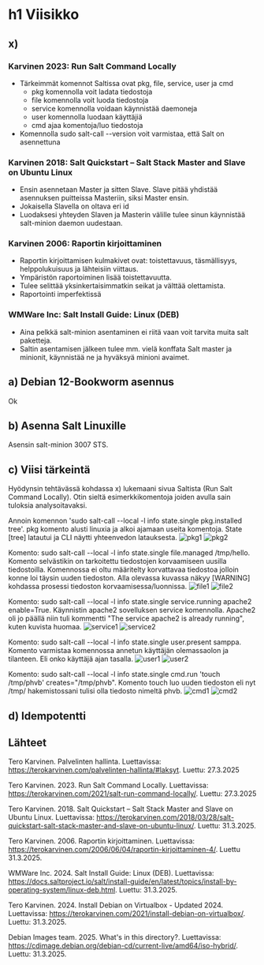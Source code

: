 # h1 Viisikko
## x)
### Karvinen 2023: Run Salt Command Locally
- Tärkeimmät komennot Saltissa ovat pkg, file, service, user ja cmd
  - pkg komennolla voit ladata tiedostoja
  - file komennolla voit luoda tiedostoja
  - service komennolla voidaan käynnistää daemoneja
  - user komennolla luodaan käyttäjiä
  - cmd ajaa komentoja/luo tiedostoja
- Komennolla sudo salt-call --version voit varmistaa, että Salt on asennettuna

### Karvinen 2018: Salt Quickstart – Salt Stack Master and Slave on Ubuntu Linux
- Ensin asennetaan Master ja sitten Slave. Slave pitää yhdistää asennuksen puitteissa Masteriin, siksi Master ensin.
- Jokaisella Slavella on oltava eri id
- Luodaksesi yhteyden Slaven ja Masterin välille tulee sinun käynnistää salt-minion daemon uudestaan.

### Karvinen 2006: Raportin kirjoittaminen
- Raportin kirjoittamisen kulmakivet ovat: toistettavuus, täsmällisyys, helppolukuisuus ja lähteisiin viittaus.
- Ympäristön raportoiminen lisää toistettavuutta.
- Tulee selittää yksinkertaisimmatkin seikat ja välttää olettamista.
- Raportointi imperfektissä

### WMWare Inc: Salt Install Guide: Linux (DEB)
- Aina pelkkä salt-minion asentaminen ei riitä vaan voit tarvita muita salt paketteja.
- Saltin asentamisen jälkeen tulee mm. vielä konffata Salt master ja minionit, käynnistää ne ja hyväksyä minioni avaimet.

## a) Debian 12-Bookworm asennus
Ok

## b) Asenna Salt Linuxille
Asensin salt-minion 3007 STS.

## c) Viisi tärkeintä
Hyödynsin tehtävässä kohdassa x) lukemaani sivua Saltista (Run Salt Command Locally). Otin sieltä esimerkkikomentoja joiden avulla sain tuloksia analysoitavaksi.

Annoin komennon 'sudo salt-call --local -l info state.single pkg.installed tree'. pkg komento alusti linuxia ja alkoi ajamaan useita komentoja. State [tree] latautui ja CLI näytti yhteenvedon latauksesta.
![pkg1](https://github.com/samulinen/palvelintenhallinta/blob/0f89224409f2178000843183091681a2ee893727/pkgkomento_komennot.png)
![pkg2](https://github.com/samulinen/palvelintenhallinta/blob/0f89224409f2178000843183091681a2ee893727/pkgkomento_yhteenveto.png)

Komento: sudo salt-call --local -l info state.single file.managed /tmp/hello. Komento selvästikin on tarkoitettu tiedostojen korvaamiseen uusilla tiedostoilla. Komennossa ei oltu määritelty korvattavaa tiedostoa jolloin konne loi täysin uuden tiedoston. Alla olevassa kuvassa näkyy [WARNING] kohdassa prosessi tiedoston korvaamisessa/luonnissa.
![file1](https://github.com/samulinen/palvelintenhallinta/blob/0f89224409f2178000843183091681a2ee893727/file1.png)
![file2](https://github.com/samulinen/palvelintenhallinta/blob/0f89224409f2178000843183091681a2ee893727/file2.png)

Komento: sudo salt-call --local -l info state.single service.running apache2 enable=True. Käynnistin apache2 sovelluksen service komennolla. Apache2 oli jo päällä niin tuli kommentti "The service apache2 is already running", kuten kuvista huomaa.
![service1](https://github.com/samulinen/palvelintenhallinta/blob/0f89224409f2178000843183091681a2ee893727/service1.png)
![service2](https://github.com/samulinen/palvelintenhallinta/blob/0f89224409f2178000843183091681a2ee893727/service2.png)

Komento: sudo salt-call --local -l info state.single user.present samppa. Komento varmistaa komennossa annetun käyttäjän olemassaolon ja tilanteen. Eli onko käyttäjä ajan tasalla.
![user1](https://github.com/samulinen/palvelintenhallinta/blob/0f89224409f2178000843183091681a2ee893727/user1.png)
![user2](https://github.com/samulinen/palvelintenhallinta/blob/0f89224409f2178000843183091681a2ee893727/user2.png)

Komento: sudo salt-call --local -l info state.single cmd.run 'touch /tmp/phvb' creates="/tmp/phvb". Komento touch luo uuden tiedoston eli nyt /tmp/ hakemistossani tulisi olla tiedosto nimeltä phvb.
![cmd1](https://github.com/samulinen/palvelintenhallinta/blob/0f89224409f2178000843183091681a2ee893727/cmd1.png)
![cmd2](https://github.com/samulinen/palvelintenhallinta/blob/0f89224409f2178000843183091681a2ee893727/cmd2.png)

## d) Idempotentti

## Lähteet
Tero Karvinen. Palvelinten hallinta. Luettavissa: https://terokarvinen.com/palvelinten-hallinta/#laksyt. Luettu: 27.3.2025

Tero Karvinen. 2023. Run Salt Command Locally. Luettavissa: https://terokarvinen.com/2021/salt-run-command-locally/. Luettu: 27.3.2025

Tero Karvinen. 2018. Salt Quickstart – Salt Stack Master and Slave on Ubuntu Linux. Luettavissa: https://terokarvinen.com/2018/03/28/salt-quickstart-salt-stack-master-and-slave-on-ubuntu-linux/. Luettu: 31.3.2025.

Tero Karvinen. 2006. Raportin kirjoittaminen. Luettavissa: https://terokarvinen.com/2006/06/04/raportin-kirjoittaminen-4/. Luettu 31.3.2025.

WMWare Inc. 2024. Salt Install Guide: Linux (DEB). Luettavissa: https://docs.saltproject.io/salt/install-guide/en/latest/topics/install-by-operating-system/linux-deb.html. Luettu: 31.3.2025.

Tero Karvinen. 2024. Install Debian on Virtualbox - Updated 2024. Luettavissa: https://terokarvinen.com/2021/install-debian-on-virtualbox/. Luettu: 31.3.2025.

Debian Images team. 2025. What's in this directory?. Luettavissa: https://cdimage.debian.org/debian-cd/current-live/amd64/iso-hybrid/. Luettu: 31.3.2025.
